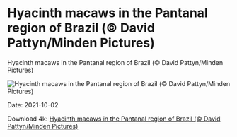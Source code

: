 # Hyacinth macaws in the Pantanal region of Brazil (© David Pattyn/Minden Pictures)

Hyacinth macaws in the Pantanal region of Brazil (© David Pattyn/Minden Pictures)

![Hyacinth macaws in the Pantanal region of Brazil (© David Pattyn/Minden Pictures)](https://bing.com/th?id=OHR.HyacinthMacaws_EN-US1453969015_UHD.jpg&w=1024&h=576)

Date: 2021-10-02

Download 4k: [Hyacinth macaws in the Pantanal region of Brazil (© David Pattyn/Minden Pictures)](https://bing.com/th?id=OHR.HyacinthMacaws_EN-US1453969015_UHD.jpg)


